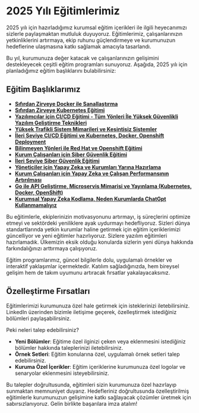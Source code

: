 # 2025 Yılı Eğitimlerimiz

2025 yılı için hazırladığımız kurumsal eğitim içerikleri ile ilgili heyecanımızı sizlerle paylaşmaktan mutluluk duyuyoruz. Eğitimlerimiz, çalışanlarınızın yetkinliklerini artırmaya, ekip ruhunu güçlendirmeye ve kurumunuzun hedeflerine ulaşmasına katkı sağlamak amacıyla tasarlandı.

Bu yıl, kurumunuza değer katacak ve çalışanlarınızın gelişimini destekleyecek çeşitli eğitim programları sunuyoruz. Aşağıda, 2025 yılı için planladığımız eğitim başlıklarını bulabilirsiniz:

## Eğitim Başlıklarımız

- **[Sıfırdan Zirveye Docker ile Sanallaştırma](./sifirdan-zirveye-docker-ile-sanallastirma/content.md)**
- **[Sıfırdan Zirveye Kubernetes Eğitimi](./sifirdan-zirveye-kubernetes-egitimi/content.md)**
- **[Yazılımcılar için CI/CD Eğitimi - Tüm Yönleri İle Yüksek Güvenlikli Yazılım Geliştirme Teknikleri](./yazilimcilar-icin-ci-cd-egitimi-tum-yonleri-ile-yuksek-guvenlikli-yazilim-gelistirme-teknikleri/)**
- **[Yüksek Trafikli Sistem Mimarileri ve Kesintisiz Sistemler](./yuksek-trafigi-sistem-mimarileri-ve-kesintisiz-sistemler/)**
- **[İleri Seviye CI/CD Eğitimi ve Kubernetes, Docker, Openshift Deployment](./ileri-seviye-ci-cd-egitimi-kubernetes-docker-openshift-deployment/content.md)**
- **[Bilinmeyen Yönleri ile Red Hat ve Openshift Eğitimi](./bilinmeyen-yonleri-ile-red-hat-ve-openshift-egitimi/content.md)**
- **[Kurum Çalışanları için Siber Güvenlik Eğitimi](./kurum-calisanlari-icin-siber-guvenlik-egitimi/content.md)**
- **[İleri Seviye Siber Güvenlik  Eğitimi](./ileri-seviye-siber-guvenlik-egitimi/content.md)**
- **[Yöneticiler için Yapay Zeka ve Kurumları Yarına Hazırlama](./yoneticiler-icin-yapay-zeka-ve-kurumlari-yarina-hazirlama/)**
- **[Kurum Çalışanları için Yapay Zeka ve Çalışan Performansının Artırılması](./kurum-calisanlari-icin-yapay-zeka-ve-calisan-performansinin-artirilmasi/content.md)**
- **[Go ile API Geliştirme, Microservis Mimarisi ve Yayınlama (Kubernetes, Docker, OpenShift)](./go-ile-api-gelistirme-microservis-mimarisi-ve-yayinlama-kubernetes-docker-openshift/content.md)**
- **[Kurumsal Yapay Zeka Kodlama, Neden Kurumlarda ChatGpt Kullanmamalıyız](./kurumsal-yapay-zeka-kodlama-neden-kurumlarda-chatgpt-kullanmamalıyiz/content.md)**

Bu eğitimlerle, ekiplerinizin motivasyonunu artırmayı, iş süreçlerini optimize etmeyi ve sektördeki yeniliklere ayak uydurmayı hedefliyoruz. Sizleri dünya standartlarında yetkin kurumlar haline getirmek için eğitim içeriklerimizi güncelliyor ve yeni eğitimler hazırlıyoruz. Sizlere yazılım eğitimleri hazırlamadık. Ülkemizin eksik olduğu konularda sizlerin yeni dünya hakkında farkındalığınızı arttırmaya çalışıyoruz.

Eğitim programlarımız, güncel bilgilerle dolu, uygulamalı örnekler ve interaktif yaklaşımlar içermektedir. Katılım sağladığınızda, hem bireysel gelişim hem de takım uyumunu artıracak fırsatlar yakalayacaksınız.

## Özelleştirme Fırsatları

Eğitimlerimizi kurumunuza özel hale getirmek için isteklerinizi iletebilirsiniz. LinkedIn üzerinden bizimle iletişime geçerek, özelleştirmek istediğiniz bölümleri paylaşabilirsiniz.

Peki neleri talep edebilirsiniz?

- **Yeni Bölümler**: Eğitime özel ilginizi çeken veya eklenmesini istediğiniz bölümler hakkında taleplerinizi iletebilirsiniz.
- **Örnek Setleri**: Eğitim konularına özel, uygulamalı örnek setleri talep edebilirsiniz.
- **Kuruma Özel İçerikler**: Eğitim içeriklerine kurumunuza özel logolar ve senaryolar eklenmesini isteyebilirsiniz.

Bu talepler doğrultusunda, eğitimleri sizin kurumunuza özel hazırlayıp sunmaktan memnuniyet duyarız. Hedefleriniz doğrultusunda özelleştirilmiş eğitimlerle kurumunuzun gelişimine katkı sağlayacak çözümler üretmek için sabırsızlanıyoruz. Gelin birlikte başarılara imza atalım!
